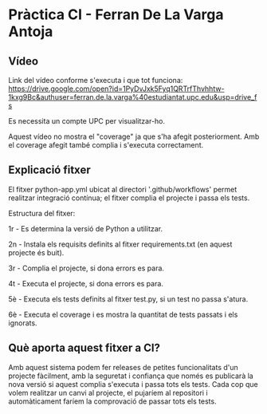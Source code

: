 # Pràctica CI - Ferran De La Varga Antoja

## Vídeo
Link del vídeo conforme s'executa i que tot funciona:  https://drive.google.com/open?id=1PyDvJxk5Fyq1QRTrfThvhhtw-1kxg9Bc&authuser=ferran.de.la.varga%40estudiantat.upc.edu&usp=drive_fs

Es necessita un compte UPC per visualitzar-ho.

Aquest vídeo no mostra el "coverage" ja que s'ha afegit posteriorment. Amb el coverage afegit també complia i s'executa correctament.

## Explicació fitxer
El fitxer python-app.yml ubicat al directori '.github/workflows' permet realitzar integració contínua; el fitxer complia el projecte i passa els tests.

Estructura del fitxer:

1r - Es determina la versió de Python a utilitzar.

2n - Instala els requisits definits al fitxer requirements.txt (en aquest projecte és buit).

3r - Complia el projecte, si dona errors es para.

4t - Executa el projecte, si dona errors es para.

5è - Executa els tests definits al fitxer test.py, si un test no passa s'atura.

6è - Executa el coverage i es mostra la quantitat de tests passats i els ignorats.

## Què aporta aquest fitxer a CI?
Amb aquest sistema podem fer releases de petites funcionalitats d'un projecte fàcilment, amb la seguretat i confiança que només es publicarà la nova versió si aquest complia s'executa i passa tots els tests. Cada cop que volem realitzar un canvi al projecte, el pujaríem al repositori i automàticament faríem la comprovació de passar tots els tests.
